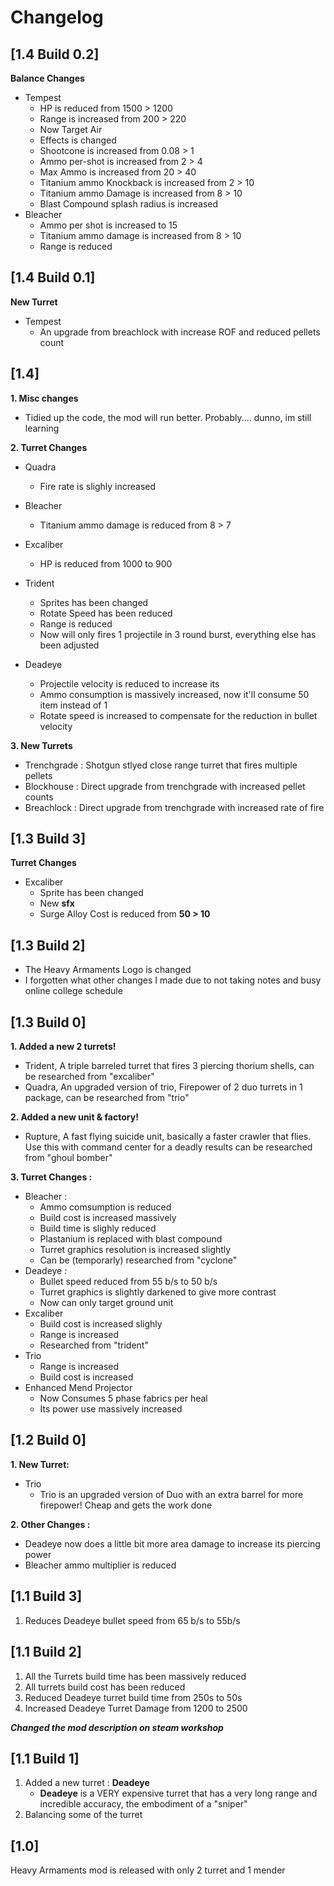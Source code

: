 # Changelog 
## [1.4 Build 0.2]
**Balance Changes**
- Tempest
	- HP is reduced from 1500 > 1200
	- Range is increased from 200 > 220
	- Now Target Air
	- Effects is changed
	- Shootcone is increased from 0.08 > 1
	- Ammo per-shot is increased from 2 > 4
	- Max Ammo is increased from 20 > 40
	- Titanium ammo Knockback is increased from 2 > 10
	- Titanium ammo Damage is increased from 8 > 10
	- Blast Compound splash radius is increased
- Bleacher 
	- Ammo per shot is increased to 15
	- Titanium ammo damage is increased from 8 > 10
	- Range is reduced 
## [1.4 Build 0.1]
**New Turret**
- Tempest
	- An upgrade from breachlock with increase ROF and reduced pellets count
## [1.4] 
**1. Misc changes**

- Tidied up the code, the mod will run better. Probably.... dunno, im still learning
 
**2. Turret Changes**

- Quadra 
    - Fire rate is slighly increased

- Bleacher
    - Titanium ammo damage is reduced from 8 > 7

- Excaliber
    - HP is reduced from 1000 to 900

- Trident
    - Sprites has been changed
    - Rotate Speed has been reduced
    - Range is reduced
    - Now will only fires 1 projectile in 3 round burst, everything else has been adjusted

- Deadeye
    - Projectile velocity is reduced to increase its 
    - Ammo consumption is massively increased, now it'll consume 50 item instead of 1
    - Rotate speed is increased to compensate for the reduction in bullet velocity

**3. New Turrets**
- Trenchgrade : Shotgun stlyed close range turret that fires multiple pellets 
- Blockhouse : Direct upgrade from trenchgrade with increased pellet counts
- Breachlock : Direct upgrade from trenchgrade with increased rate of fire

## [1.3 Build 3]
**Turret Changes**
- Excaliber 
    - Sprite has been changed
    - New **sfx**
    - Surge Alloy Cost is reduced from **50 > 10**

## [1.3 Build 2]
- The Heavy Armaments Logo is changed
- I forgotten what other changes I made due to not taking notes and busy online college schedule

## [1.3 Build 0]
**1. Added a new 2 turrets!**
- Trident, A triple barreled turret that fires 3 piercing thorium shells, can be researched from "excaliber" 
- Quadra, An upgraded version of trio, Firepower of 2 duo turrets in 1 package, can be researched from "trio" 

**2. Added a new unit & factory!**
- Rupture, A fast flying suicide unit, basically a faster crawler that flies. Use this with command center for a deadly results can be researched from "ghoul bomber" 

**3. Turret Changes :**
- Bleacher : 
	- Ammo comsumption is reduced
	- Build cost is increased massively 
	- Build time is slighly reduced
	- Plastanium is replaced with blast compound
	- Turret graphics resolution is increased slightly
	- Can be (temporarly) researched from "cyclone"
- Deadeye :
	- Bullet speed reduced from 55 b/s to 50 b/s
	- Turret graphics is slightly darkened to give more contrast
	- Now can only target ground unit
- Excaliber
	- Build cost is increased slighly
	- Range is increased
	- Researched from "trident"
- Trio
	- Range is increased
	- Build cost is increased
- Enhanced Mend Projector
	- Now Consumes 5 phase fabrics per heal
	- Its power use massively increased

## [1.2 Build 0]
**1. New Turret:**
- Trio
	- Trio is an upgraded version of Duo with an extra barrel for more firepower! Cheap and gets the work done

**2. Other Changes :**
- Deadeye now does a little bit more area damage to increase its piercing power
- Bleacher ammo multiplier is reduced
## [1.1 Build 3]
1. Reduces Deadeye bullet speed from 65 b/s to 55b/s
## [1.1 Build 2]
1. All the Turrets build time has been massively reduced
2. All turrets build cost has been reduced
3. Reduced Deadeye turret build time from 250s to 50s
4. Increased Deadeye Turret Damage from 1200 to 2500

***Changed the mod description on steam workshop***

## [1.1 Build 1]
1. Added a new turret : **Deadeye**
	- **Deadeye** is a VERY expensive turret that has a very long range and incredible accuracy, the embodiment of a "sniper"
2. Balancing some of the turret

## [1.0] 
Heavy Armaments mod is released with only 2 turret and 1 mender
